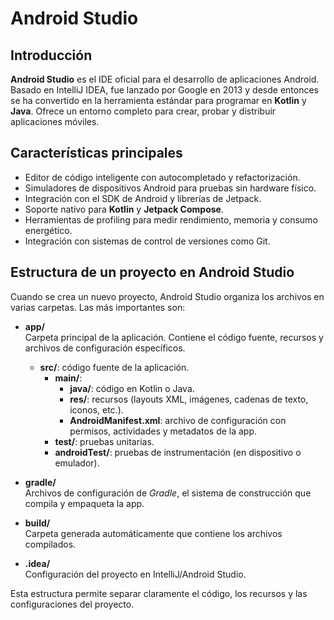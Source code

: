 # Android Studio

## Introducción
**Android Studio** es el IDE oficial para el desarrollo de aplicaciones Android. Basado en IntelliJ IDEA, fue lanzado por Google en 2013 y desde entonces se ha convertido en la herramienta estándar para programar en **Kotlin** y **Java**. Ofrece un entorno completo para crear, probar y distribuir aplicaciones móviles.

## Características principales
- Editor de código inteligente con autocompletado y refactorización.  
- Simuladores de dispositivos Android para pruebas sin hardware físico.  
- Integración con el SDK de Android y librerías de Jetpack.  
- Soporte nativo para **Kotlin** y **Jetpack Compose**.  
- Herramientas de profiling para medir rendimiento, memoria y consumo energético.  
- Integración con sistemas de control de versiones como Git.  

## Estructura de un proyecto en Android Studio
Cuando se crea un nuevo proyecto, Android Studio organiza los archivos en varias carpetas. Las más importantes son:

- **app/**  
  Carpeta principal de la aplicación. Contiene el código fuente, recursos y archivos de configuración específicos.  
  - **src/**: código fuente de la aplicación.  
    - **main/**:  
      - **java/**: código en Kotlin o Java.  
      - **res/**: recursos (layouts XML, imágenes, cadenas de texto, iconos, etc.).  
      - **AndroidManifest.xml**: archivo de configuración con permisos, actividades y metadatos de la app.  
    - **test/**: pruebas unitarias.  
    - **androidTest/**: pruebas de instrumentación (en dispositivo o emulador).  

- **gradle/**  
  Archivos de configuración de *Gradle*, el sistema de construcción que compila y empaqueta la app.  

- **build/**  
  Carpeta generada automáticamente que contiene los archivos compilados.  

- **.idea/**  
  Configuración del proyecto en IntelliJ/Android Studio.  

Esta estructura permite separar claramente el código, los recursos y las configuraciones del proyecto.
